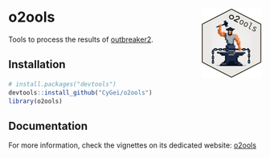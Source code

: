 
# o2ools <a href="https://cygei.github.io/o2ools/"><img src="man/figures/logo.png" align="right" height="138" alt="o2ools website" /></a>

Tools to process the results of
[outbreaker2](https://github.com/reconhub/outbreaker2).

## Installation

``` r
# install.packages("devtools")
devtools::install_github("CyGei/o2ools")
library(o2ools)
```

## Documentation

For more information, check the vignettes on its dedicated website:
[o2ools](https://cygei.github.io/o2ools/)
